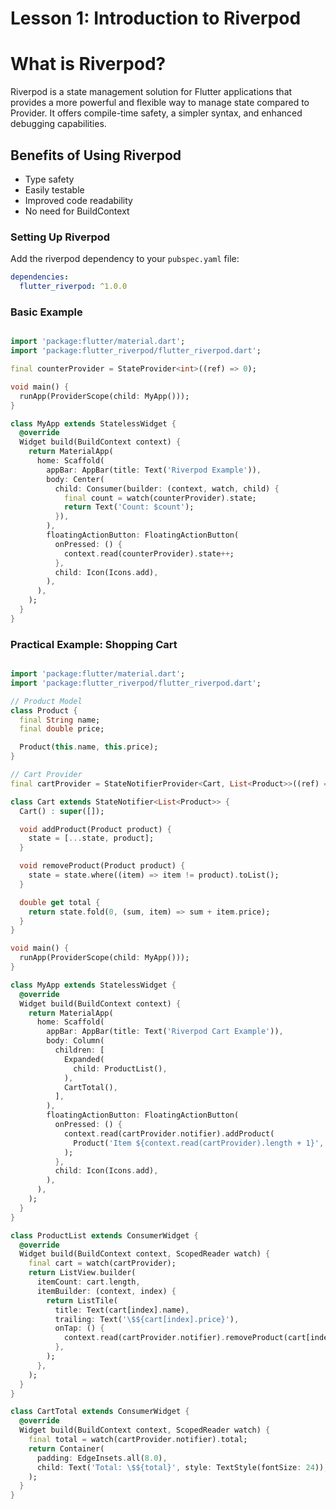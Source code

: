 
# Lesson 1: Introduction to Riverpod

# What is Riverpod?

Riverpod is a state management solution for Flutter applications that provides a more powerful and flexible way to manage state compared to Provider. It offers compile-time safety, a simpler syntax, and enhanced debugging capabilities.

## Benefits of Using Riverpod

- Type safety
- Easily testable
- Improved code readability
- No need for BuildContext

### Setting Up Riverpod

Add the riverpod dependency to your `pubspec.yaml` file:

```yaml
dependencies:
  flutter_riverpod: ^1.0.0
```

### Basic Example

```dart

import 'package:flutter/material.dart';
import 'package:flutter_riverpod/flutter_riverpod.dart';

final counterProvider = StateProvider<int>((ref) => 0);

void main() {
  runApp(ProviderScope(child: MyApp()));
}

class MyApp extends StatelessWidget {
  @override
  Widget build(BuildContext context) {
    return MaterialApp(
      home: Scaffold(
        appBar: AppBar(title: Text('Riverpod Example')),
        body: Center(
          child: Consumer(builder: (context, watch, child) {
            final count = watch(counterProvider).state;
            return Text('Count: $count');
          }),
        ),
        floatingActionButton: FloatingActionButton(
          onPressed: () {
            context.read(counterProvider).state++;
          },
          child: Icon(Icons.add),
        ),
      ),
    );
  }
}
```

### Practical Example: Shopping Cart

```dart

import 'package:flutter/material.dart';
import 'package:flutter_riverpod/flutter_riverpod.dart';

// Product Model
class Product {
  final String name;
  final double price;

  Product(this.name, this.price);
}

// Cart Provider
final cartProvider = StateNotifierProvider<Cart, List<Product>>((ref) => Cart());

class Cart extends StateNotifier<List<Product>> {
  Cart() : super([]);

  void addProduct(Product product) {
    state = [...state, product];
  }

  void removeProduct(Product product) {
    state = state.where((item) => item != product).toList();
  }

  double get total {
    return state.fold(0, (sum, item) => sum + item.price);
  }
}

void main() {
  runApp(ProviderScope(child: MyApp()));
}

class MyApp extends StatelessWidget {
  @override
  Widget build(BuildContext context) {
    return MaterialApp(
      home: Scaffold(
        appBar: AppBar(title: Text('Riverpod Cart Example')),
        body: Column(
          children: [
            Expanded(
              child: ProductList(),
            ),
            CartTotal(),
          ],
        ),
        floatingActionButton: FloatingActionButton(
          onPressed: () {
            context.read(cartProvider.notifier).addProduct(
              Product('Item ${context.read(cartProvider).length + 1}', 20.0),
            );
          },
          child: Icon(Icons.add),
        ),
      ),
    );
  }
}

class ProductList extends ConsumerWidget {
  @override
  Widget build(BuildContext context, ScopedReader watch) {
    final cart = watch(cartProvider);
    return ListView.builder(
      itemCount: cart.length,
      itemBuilder: (context, index) {
        return ListTile(
          title: Text(cart[index].name),
          trailing: Text('\$${cart[index].price}'),
          onTap: () {
            context.read(cartProvider.notifier).removeProduct(cart[index]);
          },
        );
      },
    );
  }
}

class CartTotal extends ConsumerWidget {
  @override
  Widget build(BuildContext context, ScopedReader watch) {
    final total = watch(cartProvider.notifier).total;
    return Container(
      padding: EdgeInsets.all(8.0),
      child: Text('Total: \$${total}', style: TextStyle(fontSize: 24)),
    );
  }
}
```
